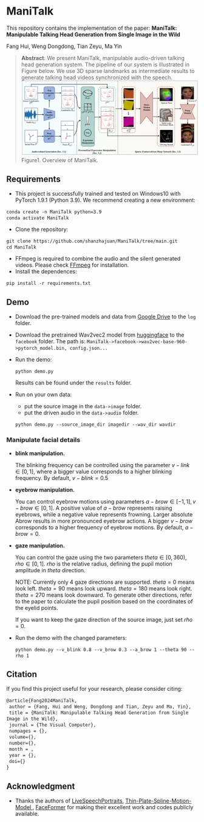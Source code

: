 # ManiTalk
This repository contains the implementation of the paper: **ManiTalk: Manipulable Talking Head Generation from Single Image in the Wild**

Fang Hui, Weng Dongdong, Tian Zeyu, Ma Yin
> **Abstract**:
We present ManiTalk, manipulable audio-driven talking head generation system. The pipeline of our system is illustrated in Figure below. We use 3D sparse landmarks as intermediate results to generate talking head videos synchronized with the speech.
![figure](readmefig/Figure1.jpg)
Figure1. Overview of ManiTalk.


## Requirements
- This project is successfully trained and tested on Windows10 with PyTorch 1.9.1 (Python 3.9). We recommend creating a new environment:
```
conda create -n ManiTalk python=3.9
conda activate ManiTalk
```
- Clone the repository:
```
git clone https://github.com/shanzhajuan/ManiTalk/tree/main.git
cd ManiTalk
```
- FFmpeg is required to combine the audio and the silent generated videos. Please check [FFmpeg](http://ffmpeg.org/download.html) for installation.
- Install the dependences:

```
pip install -r requirements.txt
```
## Demo
- Download the pre-trained models and data from [Google Drive](https://drive.google.com/drive/folders/1VG_Rus5nhdIicYxOyAO6eTK5kl1Utwna?usp=sharing) to the `log` folder.

- Download the pretrained Wav2vec2 model from [huggingface](https://huggingface.co/facebook/wav2vec2-base-960h/tree/main) to the `facebook` folder. The path is: `ManiTalk->facebook->wav2vec-base-960->pytorch_model.bin, config.json...`

- Run the demo:

  ```
  python demo.py
  ```

  Results can be found under the `results` folder.

- Run on your own data:
  - put the source image in the `data->image` folder.
  - put the driven audio in the `data->audio` folder.

  ```
  python demo.py --source_image_dir imagedir --wav_dir wavdir
  ```

### Manipulate facial details
- **blink manipulation.** 

    The blinking frequency can be controlled using the parameter $v-link \in [0,1]$, where a bigger value corresponds to a higher blinking frequency. By default, $v-blink=0.5$

- **eyebrow manipulation.** 

    You can control eyebrow motions using parameters $a-brow \in [−1, 1], v-brow \in [0, 1]$. A positive value of $a-brow$ represents raising eyebrows, while a negative value represents frowning. Larger absolute Abrow results in more pronounced eyebrow actions. A bigger $v-brow$ corresponds to a higher frequency of eyebrow motions. By default, $a-brow=0$.

- **gaze manipulation.** 

    You can control the gaze using the two parameters $theta\in[0,360), rho\in[0,1]$. $rho$ is the relative radius, defining the pupil motion amplitude in $theta$ direction.

    NOTE: Currently only 4 gaze directions are supported. $theta=0$ means look left. $theta=90$ means look upward. $theta=180$ means look right. $theta=270$ means look downward. To generate other directions, refer to the paper to calculate the pupil position based on the coordinates of the eyelid points.

    If you want to keep the gaze direction of the source image, just set $rho=0$.

- Run the demo with the changed parameters:
  ```
  python demo.py --v_blink 0.8 --v_brow 0.3 --a_brow 1 --theta 90 --rho 1
  ```

## Citation

If you find this project useful for your research, please consider citing:

```
@article{Fang2024ManiTalk,
 author = {Fang, Hui and Weng, Dongdong and Tian, Zeyu and Ma, Yin},
 title = {ManiTalk: Manipulable Talking Head Generation from Single Image in the Wild},
 journal = {The Visual Computer},
 numpages = {},
 volume={},
 number={},
 month = ,
 year = {},
 doi={}
} 
```

## Acknowledgment

- Thanks the authors of [LiveSpeechPortraits](https://github.com/YuanxunLu/LiveSpeechPortraits), [Thin-Plate-Spline-Motion-Model
](https://github.com/yoyo-nb/Thin-Plate-Spline-Motion-Model), [FaceFormer](https://github.com/EvelynFan/FaceFormer) for making their excellent work and codes publicly available.
